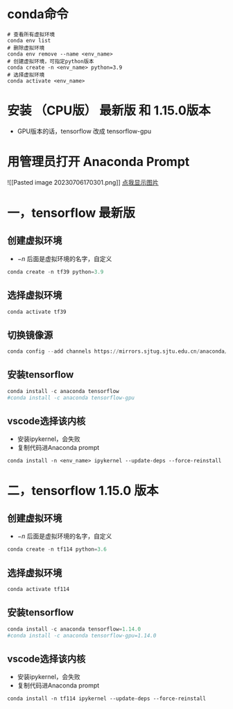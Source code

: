 # conda命令
```shell
# 查看所有虚拟环境
conda env list
# 删除虚拟环境
conda env remove --name <env_name>
# 创建虚拟环境，可指定python版本
conda create -n <env_name> python=3.9
# 选择虚拟环境
conda activate <env_name>
```

# 安装 （CPU版） 最新版 和 1.15.0版本
- GPU版本的话，tensorflow 改成 tensorflow-gpu

# 用管理员打开 Anaconda Prompt

![[Pasted image 20230706170301.png]]
[点我显示图片](https://github.com/zky119/Obsidian-Vault/blob/main/%E7%89%87%E6%AE%B5/Pasted%20image%2020230706170301.png)

# 一，tensorflow 最新版
## 创建虚拟环境
- $-n$ 后面是虚拟环境的名字，自定义
```python
conda create -n tf39 python=3.9
```

## 选择虚拟环境

```python
conda activate tf39
```

## 切换镜像源

```python
conda config --add channels https://mirrors.sjtug.sjtu.edu.cn/anaconda/pkgs/main/
```

## 安装tensorflow

```python
conda install -c anaconda tensorflow
#conda install -c anaconda tensorflow-gpu
```

## vscode选择该内核

- 安装ipykernel，会失败
- 复制代码进Anaconda prompt
```shell
conda install -n <env_name> ipykernel --update-deps --force-reinstall
```

# 二，tensorflow 1.15.0 版本

## 创建虚拟环境
- $-n$ 后面是虚拟环境的名字，自定义
```python
conda create -n tf114 python=3.6
```

## 选择虚拟环境

```python
conda activate tf114
```

## 安装tensorflow

```python
conda install -c anaconda tensorflow=1.14.0
#conda install -c anaconda tensorflow-gpu=1.14.0
```

## vscode选择该内核

- 安装ipykernel，会失败
- 复制代码进Anaconda prompt
```shell
conda install -n tf114 ipykernel --update-deps --force-reinstall
```
